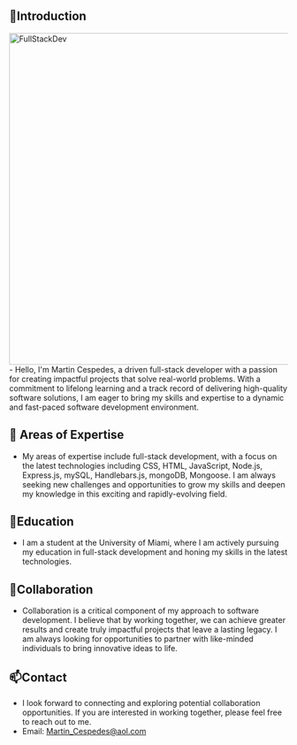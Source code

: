 
## 👋Introduction
<img src="https://media.tenor.com/UttC4AITYR4AAAAd/full-stack-developer.gif" alt="FullStackDev" width="600px"/>
- Hello, I'm Martin Cespedes, a driven full-stack developer with a passion for creating impactful projects that solve real-world problems. With a commitment to lifelong learning and a track record of delivering high-quality software solutions, I am eager to bring my skills and expertise to a dynamic and fast-paced software development environment.

## 👀 Areas of Expertise
- My areas of expertise include full-stack development, with a focus on the latest technologies including CSS, HTML, JavaScript, Node.js, Express.js, mySQL, Handlebars.js, mongoDB, Mongoose. I am always seeking new challenges and opportunities to grow my skills and deepen my knowledge in this exciting and rapidly-evolving field.

## 🌱Education
- I am a student at the University of Miami, where I am actively pursuing my education in full-stack development and honing my skills in the latest technologies.

## 💞️Collaboration
- Collaboration is a critical component of my approach to software development. I believe that by working together, we can achieve greater results and create truly impactful projects that leave a lasting legacy. I am always looking for opportunities to partner with like-minded individuals to bring innovative ideas to life.

## 📫Contact
- I look forward to connecting and exploring potential collaboration opportunities.   If you are interested in working together, please feel free to reach out to me.
- Email: Martin_Cespedes@aol.com



